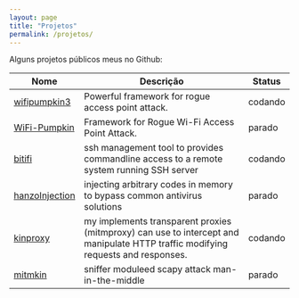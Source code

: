```yaml
---
layout: page
title: "Projetos"
permalink: /projetos/
---
```



Alguns projetos públicos meus no Github:


| Nome | Descrição | Status |
|-------|--------|---------|
| [wifipumpkin3](https://github.com/P0cL4bs/wifipumpkin3) | Powerful framework for rogue access point attack. |    codando |
| [WiFi-Pumpkin](https://github.com/P0cL4bs/WiFi-Pumpkin) | Framework for Rogue Wi-Fi Access Point Attack. |    parado |
| [bitifi](https://github.com/mh4x0f/b1tifi) | ssh management tool to provides commandline access to a remote system running SSH server | codando |
| [hanzoInjection](https://github.com/P0cL4bs/hanzoInjectio) | injecting arbitrary codes in memory to bypass common antivirus solutions | parado |
| [kinproxy](https://github.com/mh4x0f/kinproxy) | my implements transparent proxies (mitmproxy) can use to intercept and manipulate HTTP traffic modifying requests and responses. | codando |
| [mitmkin](https://github.com/mh4x0f/mitmkin) | sniffer moduleed scapy attack man-in-the-middle  | parado |
